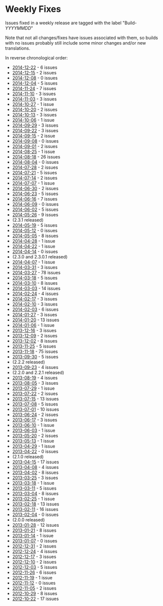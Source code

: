 # Weekly Fixes

Issues fixed in a weekly release are tagged with the label "Build-_YYYYMMDD_"

Note that not all changes/fixes have issues associated with them, so builds with no issues probably still include some minor changes and/or new translations.

In reverse chronological order:

  * [2014-12-22](https://github.com/zaproxy/zaproxy/issues?q=label%3ABuild-20141222) - 6 issues
  * [2014-12-15](https://github.com/zaproxy/zaproxy/issues?q=label%3ABuild-20141215) - 2 issues
  * [2014-12-08](https://github.com/zaproxy/zaproxy/issues?q=label%3ABuild-20141208) - 0 issues
  * [2014-12-04](https://github.com/zaproxy/zaproxy/issues?q=label%3ABuild-20141204) - 5 issues
  * [2014-11-24](https://github.com/zaproxy/zaproxy/issues?q=label%3ABuild-20141124) - 7 issues
  * [2014-11-10](https://github.com/zaproxy/zaproxy/issues?q=label%3ABuild-20141110) - 3 issues
  * [2014-11-03](https://github.com/zaproxy/zaproxy/issues?q=label%3ABuild-20141103) - 3 issues
  * [2014-10-27](https://github.com/zaproxy/zaproxy/issues?q=label%3ABuild-20141027) - 1 issue
  * [2014-10-20](https://github.com/zaproxy/zaproxy/issues?q=label%3ABuild-20141020) - 2 issues
  * [2014-10-13](https://github.com/zaproxy/zaproxy/issues?q=label%3ABuild-20141013) - 3 issues
  * [2014-10-06](https://github.com/zaproxy/zaproxy/issues?q=label%3ABuild-20141006) - 1 issue
  * [2014-09-29](https://github.com/zaproxy/zaproxy/issues?q=label%3ABuild-20140929) - 3 issues
  * [2014-09-22](https://github.com/zaproxy/zaproxy/issues?q=label%3ABuild-20140922) - 3 issues
  * [2014-09-15](https://github.com/zaproxy/zaproxy/issues?q=label%3ABuild-20140915) - 2 issue
  * [2014-09-08](https://github.com/zaproxy/zaproxy/issues?q=label%3ABuild-20140908) - 0 issues
  * [2014-09-01](https://github.com/zaproxy/zaproxy/issues?q=label%3ABuild-20140901) - 2 issues
  * [2014-08-25](https://github.com/zaproxy/zaproxy/issues?q=label%3ABuild-20140825) - 1 issue
  * [2014-08-18](https://github.com/zaproxy/zaproxy/issues?q=label%3ABuild-20140818) - 26 issues
  * [2014-08-04](https://github.com/zaproxy/zaproxy/issues?q=label%3ABuild-20140804) - 0 issues
  * [2014-07-28](https://github.com/zaproxy/zaproxy/issues?q=label%3ABuild-20140728) - 2 issues
  * [2014-07-21](https://github.com/zaproxy/zaproxy/issues?q=label%3ABuild-20140721) - 5 issues
  * [2014-07-14](https://github.com/zaproxy/zaproxy/issues?q=label%3ABuild-20140714) - 2 issues
  * [2014-07-07](https://github.com/zaproxy/zaproxy/issues?q=label%3ABuild-20140707) - 1 issue
  * [2014-06-30](https://github.com/zaproxy/zaproxy/issues?q=label%3ABuild-20140630) - 2 issues
  * [2014-06-23](https://github.com/zaproxy/zaproxy/issues?q=label%3ABuild-20140623) - 5 issues
  * [2014-06-16](https://github.com/zaproxy/zaproxy/issues?q=label%3ABuild-20140616) - 7 issues
  * [2014-06-09](https://github.com/zaproxy/zaproxy/issues?q=label%3ABuild-20140609) - 0 issues
  * [2014-06-02](https://github.com/zaproxy/zaproxy/issues?q=label%3ABuild-20140602) - 5 issues
  * [2014-05-26](https://github.com/zaproxy/zaproxy/issues?q=label%3ABuild-20140526) - 9 issues
  * (2.3.1 released)
  * [2014-05-19](https://github.com/zaproxy/zaproxy/issues?q=label%3ABuild-20140519) - 5 issues
  * [2014-05-12](https://github.com/zaproxy/zaproxy/issues?q=label%3ABuild-20140512) - 0 issues
  * [2014-05-05](https://github.com/zaproxy/zaproxy/issues?q=label%3ABuild-20140505) - 8 issues
  * [2014-04-28](https://github.com/zaproxy/zaproxy/issues?q=label%3ABuild-20140428) - 1 issue
  * [2014-04-22](https://github.com/zaproxy/zaproxy/issues?q=label%3ABuild-20140422) - 1 issue
  * [2014-04-14](https://github.com/zaproxy/zaproxy/issues?q=label%3ABuild-20140414) - 0 issues
  * (2.3.0 and 2.3.0.1 released)
  * [2014-04-07](https://github.com/zaproxy/zaproxy/issues?q=label%3ABuild-20140407) - 1 issue
  * [2014-03-31](https://github.com/zaproxy/zaproxy/issues?q=label%3ABuild-20140331) - 3 issues
  * [2014-03-27](https://github.com/zaproxy/zaproxy/issues?q=label%3ABuild-20140327) - 78 issues
  * [2014-03-18](https://github.com/zaproxy/zaproxy/issues?q=label%3ABuild-20140318) - 5 issues
  * [2014-03-10](https://github.com/zaproxy/zaproxy/issues?q=label%3ABuild-20140310) - 8 issues
  * [2014-03-03](https://github.com/zaproxy/zaproxy/issues?q=label%3ABuild-20140303) - 14 issues
  * [2014-02-24](https://github.com/zaproxy/zaproxy/issues?q=label%3ABuild-20140224) - 4 issues
  * [2014-02-17](https://github.com/zaproxy/zaproxy/issues?q=label%3ABuild-20140217) - 3 issues
  * [2014-02-10](https://github.com/zaproxy/zaproxy/issues?q=label%3ABuild-20140210) - 3 issues
  * [2014-02-03](https://github.com/zaproxy/zaproxy/issues?q=label%3ABuild-20140203) - 6 issues
  * [2014-01-27](https://github.com/zaproxy/zaproxy/issues?q=label%3ABuild-20140127) - 3 issues
  * [2014-01-20](https://github.com/zaproxy/zaproxy/issues?q=label%3ABuild-20140120) - 13 issues
  * [2014-01-06](https://github.com/zaproxy/zaproxy/issues?q=label%3ABuild-20140106) - 1 issue
  * [2013-12-16](https://github.com/zaproxy/zaproxy/issues?q=label%3ABuild-20131216) - 3 issues
  * [2013-12-09](https://github.com/zaproxy/zaproxy/issues?q=label%3ABuild-20131209) - 2 issues
  * [2013-12-02](https://github.com/zaproxy/zaproxy/issues?q=label%3ABuild-20131202) - 8 issues
  * [2013-11-25](https://github.com/zaproxy/zaproxy/issues?q=label%3ABuild-20131125) - 5 issues
  * [2013-11-18](https://github.com/zaproxy/zaproxy/issues?q=label%3ABuild-20131118) - 75 issues
  * [2013-09-30](https://github.com/zaproxy/zaproxy/issues?q=label%3ABuild-20130930) - 5 issues
  * (2.2.2 released)
  * [2013-09-23](https://github.com/zaproxy/zaproxy/issues?q=label%3ABuild-20130923) - 4 issues
  * (2.2.0 and 2.2.1 released)
  * [2013-08-19](https://github.com/zaproxy/zaproxy/issues?q=label%3ABuild-20130819) - 4 issues
  * [2013-08-05](https://github.com/zaproxy/zaproxy/issues?q=label%3ABuild-20130805) - 3 issues
  * [2013-07-29](https://github.com/zaproxy/zaproxy/issues?q=label%3ABuild-20130729) - 1 issue
  * [2013-07-22](https://github.com/zaproxy/zaproxy/issues?q=label%3ABuild-20130722) - 2 issues
  * [2013-07-15](https://github.com/zaproxy/zaproxy/issues?q=label%3ABuild-20130715) - 13 issues
  * [2013-07-08](https://github.com/zaproxy/zaproxy/issues?q=label%3ABuild-20130708) - 5 issues
  * [2013-07-01](https://github.com/zaproxy/zaproxy/issues?q=label%3ABuild-20130701) - 10 issues
  * [2013-06-24](https://github.com/zaproxy/zaproxy/issues?q=label%3ABuild-20130624) - 2 issues
  * [2013-06-17](https://github.com/zaproxy/zaproxy/issues?q=label%3ABuild-20130617) - 3 issues
  * [2013-06-10](https://github.com/zaproxy/zaproxy/issues?q=label%3ABuild-20130610) - 1 issue
  * [2013-06-03](https://github.com/zaproxy/zaproxy/issues?q=label%3ABuild-20130603) - 1 issue
  * [2013-05-20](https://github.com/zaproxy/zaproxy/issues?q=label%3ABuild-20130520) - 2 issues
  * [2013-05-13](https://github.com/zaproxy/zaproxy/issues?q=label%3ABuild-20130513) - 1 issue
  * [2013-04-29](https://github.com/zaproxy/zaproxy/issues?q=label%3ABuild-20130429) - 1 issue
  * [2013-04-22](https://github.com/zaproxy/zaproxy/issues?q=label%3ABuild-20130422) - 0 issues
  * (2.1.0 released)
  * [2013-04-15](https://github.com/zaproxy/zaproxy/issues?q=label%3ABuild-20130415) - 17 issues
  * [2013-04-08](https://github.com/zaproxy/zaproxy/issues?q=label%3ABuild-20130408) - 4 issues
  * [2013-04-02](https://github.com/zaproxy/zaproxy/issues?q=label%3ABuild-20130402) - 8 issues
  * [2013-03-25](https://github.com/zaproxy/zaproxy/issues?q=label%3ABuild-20130325) - 3 issues
  * [2013-03-18](https://github.com/zaproxy/zaproxy/issues?q=label%3ABuild-20130318) - 1 issue
  * [2013-03-11](https://github.com/zaproxy/zaproxy/issues?q=label%3ABuild-20130311) - 5 issues
  * [2013-03-04](https://github.com/zaproxy/zaproxy/issues?q=label%3ABuild-20130304) - 8 issues
  * [2013-02-25](https://github.com/zaproxy/zaproxy/issues?q=label%3ABuild-20130225) - 1 issue
  * [2013-02-18](https://github.com/zaproxy/zaproxy/issues?q=label%3ABuild-20130218) - 13 issues
  * [2013-02-11](https://github.com/zaproxy/zaproxy/issues?q=label%3ABuild-20130211) - 16 issues
  * [2013-02-04](https://github.com/zaproxy/zaproxy/issues?q=label%3ABuild-20130204) - 0 issues
  * (2.0.0 released)
  * [2013-01-28](https://github.com/zaproxy/zaproxy/issues?q=label%3ABuild-20130128) - 12 issues
  * [2013-01-21](https://github.com/zaproxy/zaproxy/issues?q=label%3ABuild-20130121) - 8 issues
  * [2013-01-14](https://github.com/zaproxy/zaproxy/issues?q=label%3ABuild-20130114) - 1 issue
  * [2013-01-07](https://github.com/zaproxy/zaproxy/issues?q=label%3ABuild-20130107) - 0 issues
  * [2012-12-31](https://github.com/zaproxy/zaproxy/issues?q=label%3ABuild-20121231) - 2 issues
  * [2012-12-24](https://github.com/zaproxy/zaproxy/issues?q=label%3ABuild-20121224) - 4 issues
  * [2012-12-17](https://github.com/zaproxy/zaproxy/issues?q=label%3ABuild-20121217) - 3 issues
  * [2012-12-10](https://github.com/zaproxy/zaproxy/issues?q=label%3ABuild-20121210) - 2 issues
  * [2012-12-03](https://github.com/zaproxy/zaproxy/issues?q=label%3ABuild-20121203) - 5 issues
  * [2012-11-26](https://github.com/zaproxy/zaproxy/issues?q=label%3ABuild-20121126) - 6 issues
  * [2012-11-19](https://github.com/zaproxy/zaproxy/issues?q=label%3ABuild-20121119) - 1 issue
  * [2012-11-12](https://github.com/zaproxy/zaproxy/issues?q=label%3ABuild-20121112) - 0 issues
  * [2012-11-05](https://github.com/zaproxy/zaproxy/issues?q=label%3ABuild-20121105) - 2 issues
  * [2012-10-29](https://github.com/zaproxy/zaproxy/issues?q=label%3ABuild-20121029) - 8 issues
  * [2012-10-22](https://github.com/zaproxy/zaproxy/issues?q=label%3ABuild-20121022) - 17 issues
